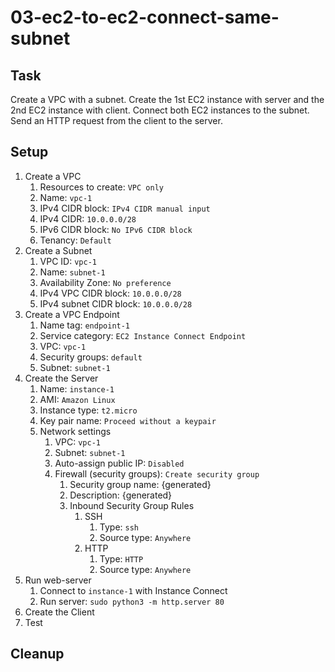 # 03-ec2-to-ec2-connect-same-subnet

## Task
Create a VPC with a subnet. 
Create the 1st EC2 instance with server and the 2nd EC2 instance with client.
Connect both EC2 instances to the subnet.
Send an HTTP request from the client to the server.

## Setup
1. Create a VPC
	1. Resources to create: `VPC only`
	2. Name: `vpc-1`
	3. IPv4 CIDR block: `IPv4 CIDR manual input`
	4. IPv4 CIDR: `10.0.0.0/28`
	5. IPv6 CIDR block: `No IPv6 CIDR block`
	6. Tenancy: `Default`
2. Create a Subnet
	1. VPC ID: `vpc-1`
	2. Name: `subnet-1`
	3. Availability Zone: `No preference`
	4. IPv4 VPC CIDR block: `10.0.0.0/28`
	5. IPv4 subnet CIDR block: `10.0.0.0/28`
3. Create a VPC Endpoint
	1. Name tag: `endpoint-1`
	2. Service category: `EC2 Instance Connect Endpoint`
	3. VPC: `vpc-1`
	4. Security groups: `default`
	5. Subnet: `subnet-1`
2. Create the Server
	1. Name: `instance-1`
	1. AMI: `Amazon Linux`
	2. Instance type: `t2.micro`
	3. Key pair name: `Proceed without a keypair`
	4. Network settings
		1. VPC: `vpc-1`
		2. Subnet: `subnet-1`
		3. Auto-assign public IP: `Disabled`
		4. Firewall (security groups): `Create security group`
			1. Security group name: {generated}
			2. Description: {generated}
            3. Inbound Security Group Rules
                1. SSH
                    1. Type: `ssh`
                    2. Source type: `Anywhere`
                2. HTTP
                    1. Type: `HTTP`
                    2. Source type: `Anywhere`
3. Run web-server
    1. Connect to `instance-1` with Instance Connect
    2. Run server: `sudo python3 -m http.server 80`
3. Create the Client
4. Test

## Cleanup
